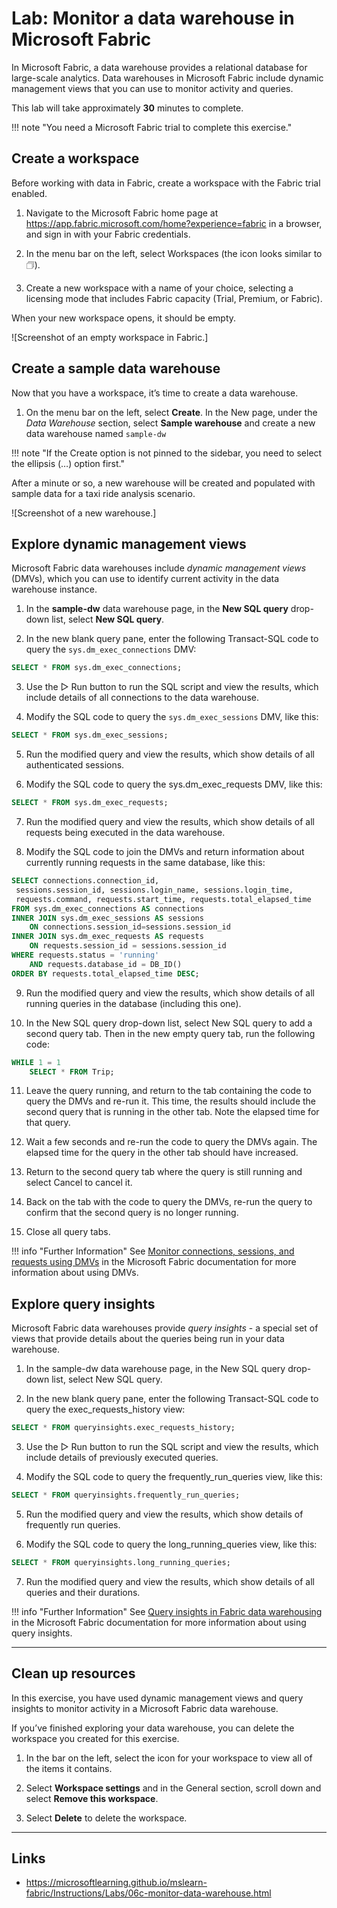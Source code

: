 # Lab: Monitor a data warehouse in Microsoft Fabric
In Microsoft Fabric, a data warehouse provides a relational database for large-scale analytics. Data warehouses in Microsoft Fabric include dynamic management views that you can use to monitor activity and queries.

This lab will take approximately **30** minutes to complete.

!!! note "You need a Microsoft Fabric trial to complete this exercise."

## Create a workspace
Before working with data in Fabric, create a workspace with the Fabric trial enabled.

1. Navigate to the Microsoft Fabric home page at https://app.fabric.microsoft.com/home?experience=fabric in a browser, and sign in with your Fabric credentials.

2. In the menu bar on the left, select Workspaces (the icon looks similar to 🗇).

3. Create a new workspace with a name of your choice, selecting a licensing mode that includes Fabric capacity (Trial, Premium, or Fabric).

When your new workspace opens, it should be empty.

![Screenshot of an empty workspace in Fabric.]

## Create a sample data warehouse
Now that you have a workspace, it’s time to create a data warehouse.

1. On the menu bar on the left, select **Create**. In the New page, under the *Data Warehouse* section, select **Sample warehouse** and create a new data warehouse named `sample-dw`

!!! note "If the Create option is not pinned to the sidebar, you need to select the ellipsis (…) option first."

After a minute or so, a new warehouse will be created and populated with sample data for a taxi ride analysis scenario.

![Screenshot of a new warehouse.]

## Explore dynamic management views
Microsoft Fabric data warehouses include *dynamic management views* (DMVs), which you can use to identify current activity in the data warehouse instance.

1. In the **sample-dw** data warehouse page, in the **New SQL query** drop-down list, select **New SQL query**.

2. In the new blank query pane, enter the following Transact-SQL code to query the `sys.dm_exec_connections` DMV:

```sql
SELECT * FROM sys.dm_exec_connections;
```

3. Use the ▷ Run button to run the SQL script and view the results, which include details of all connections to the data warehouse.

4. Modify the SQL code to query the `sys.dm_exec_sessions` DMV, like this:

```sql
SELECT * FROM sys.dm_exec_sessions;
```

5. Run the modified query and view the results, which show details of all authenticated sessions.

6. Modify the SQL code to query the sys.dm_exec_requests DMV, like this:

```sql
SELECT * FROM sys.dm_exec_requests;
```

7. Run the modified query and view the results, which show details of all requests being executed in the data warehouse.

8. Modify the SQL code to join the DMVs and return information about currently running requests in the same database, like this:

```sql
SELECT connections.connection_id,
 sessions.session_id, sessions.login_name, sessions.login_time,
 requests.command, requests.start_time, requests.total_elapsed_time
FROM sys.dm_exec_connections AS connections
INNER JOIN sys.dm_exec_sessions AS sessions
    ON connections.session_id=sessions.session_id
INNER JOIN sys.dm_exec_requests AS requests
    ON requests.session_id = sessions.session_id
WHERE requests.status = 'running'
    AND requests.database_id = DB_ID()
ORDER BY requests.total_elapsed_time DESC;
```
9. Run the modified query and view the results, which show details of all running queries in the database (including this one).

10. In the New SQL query drop-down list, select New SQL query to add a second query tab. Then in the new empty query tab, run the following code:

```sql
WHILE 1 = 1
    SELECT * FROM Trip;
```

11. Leave the query running, and return to the tab containing the code to query the DMVs and re-run it. This time, the results should include the second query that is running in the other tab. Note the elapsed time for that query.

12. Wait a few seconds and re-run the code to query the DMVs again. The elapsed time for the query in the other tab should have increased.

13. Return to the second query tab where the query is still running and select Cancel to cancel it.

14. Back on the tab with the code to query the DMVs, re-run the query to confirm that the second query is no longer running.

15. Close all query tabs.

!!! info "Further Information"
    See [Monitor connections, sessions, and requests using DMVs](https://learn.microsoft.com/fabric/data-warehouse/monitor-using-dmv) in the Microsoft Fabric documentation for more information about using DMVs.

## Explore query insights
Microsoft Fabric data warehouses provide *query insights* - a special set of views that provide details about the queries being run in your data warehouse.

1. In the sample-dw data warehouse page, in the New SQL query drop-down list, select New SQL query.

2. In the new blank query pane, enter the following Transact-SQL code to query the exec_requests_history view:

```sql
SELECT * FROM queryinsights.exec_requests_history;
```

3. Use the ▷ Run button to run the SQL script and view the results, which include details of previously executed queries.

4. Modify the SQL code to query the frequently_run_queries view, like this:

```sql
SELECT * FROM queryinsights.frequently_run_queries;
```

5. Run the modified query and view the results, which show details of frequently run queries.

6. Modify the SQL code to query the long_running_queries view, like this:

```sql
SELECT * FROM queryinsights.long_running_queries;
```

7. Run the modified query and view the results, which show details of all queries and their durations.

!!! info "Further Information"
    See [Query insights in Fabric data warehousing](https://learn.microsoft.com/fabric/data-warehouse/query-insights) in the Microsoft Fabric documentation for more information about using query insights.

---

## Clean up resources
In this exercise, you have used dynamic management views and query insights to monitor activity in a Microsoft Fabric data warehouse.

If you’ve finished exploring your data warehouse, you can delete the workspace you created for this exercise.

1. In the bar on the left, select the icon for your workspace to view all of the items it contains.

2. Select **Workspace settings** and in the General section, scroll down and select **Remove this workspace**.

3. Select **Delete** to delete the workspace.

---

## Links
- https://microsoftlearning.github.io/mslearn-fabric/Instructions/Labs/06c-monitor-data-warehouse.html
